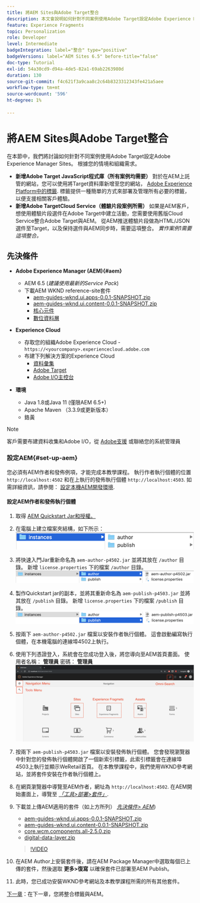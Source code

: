 ```yaml
---
title: 將AEM Sites與Adobe Target整合
description: 本文會說明如何針對不同案例使用Adobe Target設定Adobe Experience Manager。
feature: Experience Fragments
topic: Personalization
role: Developer
level: Intermediate
badgeIntegration: label="整合" type="positive"
badgeVersions: label="AEM Sites 6.5" before-title="false"
doc-type: Tutorial
exl-id: 54a30cd9-d94a-4de5-82a1-69ab2263980d
duration: 130
source-git-commit: f4c621f3a9caa8c2c64b8323312343fe421a5aee
workflow-type: tm+mt
source-wordcount: '596'
ht-degree: 1%

---
```


# 將AEM Sites與Adobe Target整合

在本節中，我們將討論如何針對不同案例使用Adobe Target設定Adobe Experience Manager Sites。 根據您的情境和組織需求。

* **新增Adobe Target JavaScript程式庫（所有案例均需要）**
對於在AEM上託管的網站，您可以使用將Target資料庫新增至您的網站， [Adobe Experience Platform中的標籤](https://experienceleague.adobe.com/docs/experience-platform/tags/home.html). 標籤提供一種簡單的方式來部署及管理所有必要的標籤，以便支援相關客戶體驗。
* **新增Adobe TargetCloud Service（體驗片段案例所需）**
如果是AEM客戶，想使用體驗片段選件在Adobe Target中建立活動，您需要使用舊版Cloud Service整合Adobe Target與AEM。 從AEM推送體驗片段做為HTML/JSON選件至Target，以及保持選件與AEM同步時，需要這項整合。 *實作案例1需要這項整合。*

## 先決條件

* **Adobe Experience Manager (AEM){#aem}**
   * AEM 6.5 (*建議使用最新的Service Pack*)
   * 下載AEM WKND reference-site套件
      * [aem-guides-wknd.ui.apps-0.0.1-SNAPSHOT.zip](https://github.com/adobe/aem-guides-wknd/releases/download/archetype-18.1/aem-guides-wknd.ui.apps-0.0.1-SNAPSHOT.zip)
      * [aem-guides-wknd.ui.content-0.0.1-SNAPSHOT.zip](https://github.com/adobe/aem-guides-wknd/releases/download/archetype-18.1/aem-guides-wknd.ui.content-0.0.1-SNAPSHOT.zip)
      * [核心元件](https://github.com/adobe/aem-core-wcm-components/releases/download/core.wcm.components.reactor-2.5.0/core.wcm.components.all-2.5.0.zip)
      * [數位資料層](assets/implementation/digital-data-layer.zip)

* **Experience Cloud**
   * 存取您的組織Adobe Experience Cloud - `https://<yourcompany>.experiencecloud.adobe.com`
   * 布建下列解決方案的Experience Cloud
      * [資料彙集](https://experiencecloud.adobe.com)
      * [Adobe Target](https://experiencecloud.adobe.com)
      * [Adobe I/O主控台](https://console.adobe.io)

* **環境**
   * Java 1.8或Java 11 (僅限AEM 6.5+)
   * Apache Maven （3.3.9或更新版本）
   * 鉻黃

>[!NOTE]
>
> 客戶需要布建資料收集和Adobe I/O，從 [Adobe支援](https://helpx.adobe.com/tw/contact/enterprise-support.ec.html) 或聯絡您的系統管理員

### 設定AEM{#set-up-aem}

您必須有AEM作者和發佈例項，才能完成本教學課程。 執行作者執行個體的位置 `http://localhost:4502` 和在上執行的發佈執行個體 `http://localhost:4503`. 如需詳細資訊，請參閱： [設定本機AEM開發環境](https://helpx.adobe.com/experience-manager/kt/platform-repository/using/local-aem-dev-environment-article-setup.html).

#### 設定AEM作者和發佈執行個體

1. 取得 [AEM Quickstart Jar和授權。](https://helpx.adobe.com/experience-manager/6-5/sites/deploying/using/deploy.html#GettingtheSoftware)
2. 在電腦上建立檔案夾結構，如下所示：
   ![資料夾結構](assets/implementation/aem-setup-1.png)
3. 將快速入門Jar重新命名為 `aem-author-p4502.jar` 並將其放在 `/author` 目錄。 新增 `license.properties` 下的檔案 `/author` 目錄。
   ![AEM作者例項](assets/implementation/aem-setup-author.png)
4. 製作Quickstart jar的副本，並將其重新命名為 `aem-publish-p4503.jar` 並將其放在 `/publish` 目錄。 新增 `license.properties` 下的檔案 `/publish` 目錄。
   ![AEM發佈執行個體](assets/implementation/aem-setup-publish.png)
5. 按兩下 `aem-author-p4502.jar` 檔案以安裝作者執行個體。 這會啟動編寫執行個體，在本機電腦的連線埠4502上執行。
6. 使用下列憑證登入，系統會在您成功登入後，將您導向至AEM首頁畫面。
使用者名稱： **管理員**
密碼： **管理員**
   ![AEM發佈執行個體](assets/implementation/aem-author-home-page.png)
7. 按兩下 `aem-publish-p4503.jar` 檔案以安裝發佈執行個體。 您會發現瀏覽器中針對您的發佈執行個體開啟了一個新索引標籤，此索引標籤會在連線埠4503上執行並顯示WeRetail首頁。 在本教學課程中，我們使用WKND參考網站，並將套件安裝在作者執行個體上。
8. 在網頁瀏覽器中導覽至AEM作者，網址為 `http://localhost:4502`. 在AEM開始畫面上，導覽至 *[「工具>部署>套件」](http://localhost:4502/crx/packmgr/index.jsp)*.
9. 下載並上傳AEM適用的套件（如上方所列） *[先決條件> AEM](#aem)*)
   * [aem-guides-wknd.ui.apps-0.0.1-SNAPSHOT.zip](https://github.com/adobe/aem-guides-wknd/releases/download/archetype-18.1/aem-guides-wknd.ui.apps-0.0.1-SNAPSHOT.zip)
   * [aem-guides-wknd.ui.content-0.0.1-SNAPSHOT.zip](https://github.com/adobe/aem-guides-wknd/releases/download/archetype-18.1/aem-guides-wknd.ui.content-0.0.1-SNAPSHOT.zip)
   * [core.wcm.components.all-2.5.0.zip](https://github.com/adobe/aem-core-wcm-components/releases/download/core.wcm.components.reactor-2.5.0/core.wcm.components.all-2.5.0.zip)
   * [digital-data-layer.zip](assets/implementation/digital-data-layer.zip)

   >[!VIDEO](https://video.tv.adobe.com/v/28377?quality=12&learn=on)
10. 在AEM Author上安裝套件後，請在AEM Package Manager中選取每個已上傳的套件，然後選取 **更多>復寫** 以確保套件已部署至AEM Publish。
11. 此時，您已成功安裝WKND參考網站及本教學課程所需的所有其他套件。

[下一章](./using-launch-adobe-io.md)：在下一章，您將整合標籤與AEM。

